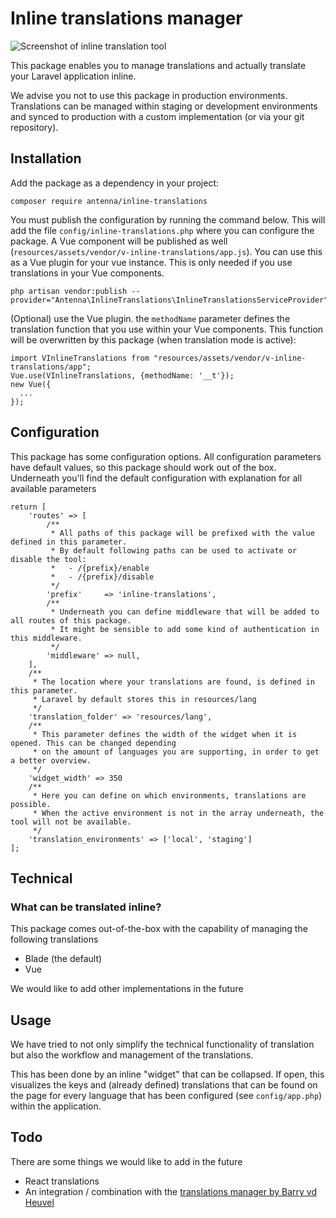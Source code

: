 # Inline translations manager

![Screenshot of inline translation tool][screenshot]

This package enables you to manage translations and actually translate your Laravel application inline.

We advise you not to use this package in production environments. Translations can be managed within staging or development environments and synced to production with a custom implementation (or via your git repository).


## Installation

Add the package as a dependency in your project:
```
composer require antenna/inline-translations
```

You must publish the configuration by running the command below. This will add the file `config/inline-translations.php` where you can configure the package. A Vue component will be published as well (`resources/assets/vendor/v-inline-translations/app.js`). You can use this as a Vue plugin for your vue instance. This is only needed if you use translations in your Vue components.
```
php artisan vendor:publish --provider="Antenna\InlineTranslations\InlineTranslationsServiceProvider"
```

(Optional) use the Vue plugin. the `methodName` parameter defines the translation function that you use within your Vue components. This function will be overwritten by this package (when translation mode is active):
```
import VInlineTranslations from "resources/assets/vendor/v-inline-translations/app";
Vue.use(VInlineTranslations, {methodName: '__t'});
new Vue({
  ...
});
```

## Configuration
This package has some configuration options. All configuration parameters have default values, so this package should work out of the box. Underneath you'll find the default configuration with explanation for all available parameters
```
return [
    'routes' => [
        /**
         * All paths of this package will be prefixed with the value defined in this parameter.
         * By default following paths can be used to activate or disable the tool:
         *   - /{prefix}/enable
         *   - /{prefix}/disable
         */
        'prefix'     => 'inline-translations',
        /**
         * Underneath you can define middleware that will be added to all routes of this package.
         * It might be sensible to add some kind of authentication in this middleware.
         */
        'middleware' => null,
    ],
    /**
     * The location where your translations are found, is defined in this parameter.
     * Laravel by default stores this in resources/lang
     */
    'translation_folder' => 'resources/lang',
    /**
     * This parameter defines the width of the widget when it is opened. This can be changed depending
     * on the amount of languages you are supporting, in order to get a better overview.
     */
    'widget_width' => 350
    /**
     * Here you can define on which environments, translations are possible.
     * When the active environment is not in the array underneath, the tool will not be available.
     */
    'translation_environments' => ['local', 'staging']
];
```

## Technical

### What can be translated inline?
This package comes out-of-the-box with the capability of managing the following translations

* Blade (the default)
* Vue

We would like to add other implementations in the future


## Usage

We have tried to not only simplify the technical functionality of translation but also the workflow and management of the
translations.

This has been done by an inline "widget" that can be collapsed. If open, this visualizes the keys and (already defined) translations that can be found
on the page for every language that has been configured (see `config/app.php`) within the application.


## Todo

There are some things we would like to add in the future

* React translations
* An integration / combination with the [translations manager by Barry vd Heuvel](https://github.com/barryvdh/laravel-translation-manager)


[screenshot]: https://i.ibb.co/s5P23Ft/screely-1592219274102.png "Translator screenshot"

